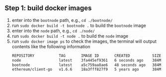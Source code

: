 ## Step 1: build docker images
1. enter into the `bootnode` path, e.g., `cd ./bootnode/`
2. run `sudo docker build -t bootnode .` to build the `bootnode` image
3. enter into the `node` path, e.g., `cd ./node/`
4. run `sudo docker build -t node .` to build the `node` image
5. run `sudo docker image ps` to check the images, the terminal will output contents like the following information
   ```sh
   REPOSITORY           TAG       IMAGE ID       CREATED          SIZE
   node                 latest    3fa445ef9361   6 seconds ago    384MB
   bootnode             latest    a5c759aa8ae6   48 seconds ago   384MB
   ethereum/client-go   v1.6.6    18a3fff827f9   5 years ago      384MB
   ```